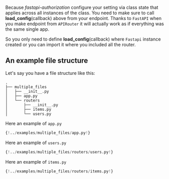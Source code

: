 Because *fastapi-authorization* configure your setting via class state that applies across all instances of the class. You need to make sure to call **load_config**(callback) above from your endpoint. Thanks to `FastAPI` when you make endpoint from `APIRouter` it will actually work as if everything was the same single app.

So you only need to define **load_config**(callback) where `Fastapi` instance created or you can import it where you included all the router. 

## An example file structure

Let's say you have a file structure like this:

```
.
├── multiple_files
│   ├── __init__.py
│   ├── app.py
│   └── routers
│       ├── __init__.py
│       ├── items.py
│       └── users.py
```

Here an example of `app.py`

```python
{!../examples/multiple_files/app.py!}
```

Here an example of `users.py`

```python
{!../examples/multiple_files/routers/users.py!}
```

Here an example of `items.py`

```python
{!../examples/multiple_files/routers/items.py!}
```
